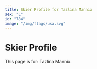 ```yaml
---
title: Skier Profile for Tazlina Mannix
sex: "L"
id: "784"
image: "/img/flags/usa.svg" 
---
```


# Skier Profile

This page is for: Tazlina Mannix.
    